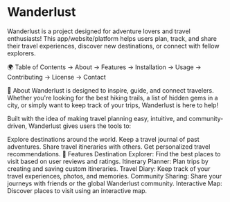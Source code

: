 # Wanderlust
Wanderlust is a project designed for adventure lovers and travel enthusiasts! This app/website/platform helps users plan, track, and share their travel experiences, discover new destinations, or connect with fellow explorers.

🌍 Table of Contents
-> About
-> Features
-> Installation
-> Usage
-> Contributing
-> License
-> Contact

📖 About
Wanderlust is designed to inspire, guide, and connect travelers. Whether you're looking for the best hiking trails, a list of hidden gems in a city, or simply want to keep track of your trips, Wanderlust is here to help!

Built with the idea of making travel planning easy, intuitive, and community-driven, Wanderlust gives users the tools to:

Explore destinations around the world.
Keep a travel journal of past adventures.
Share travel itineraries with others.
Get personalized travel recommendations.
🚀 Features
Destination Explorer: Find the best places to visit based on user reviews and ratings.
Itinerary Planner: Plan trips by creating and saving custom itineraries.
Travel Diary: Keep track of your travel experiences, photos, and memories.
Community Sharing: Share your journeys with friends or the global Wanderlust community.
Interactive Map: Discover places to visit using an interactive map.
